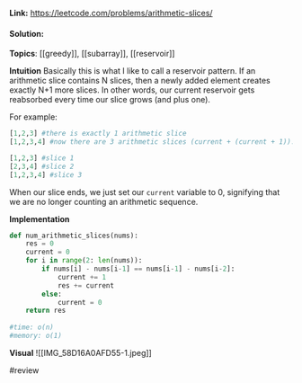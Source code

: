 
**Link:** https://leetcode.com/problems/arithmetic-slices/
#### Solution:

**Topics**: [[greedy]], [[subarray]], [[reservoir]]

**Intuition**
Basically this is what I like to call a reservoir pattern. If an arithmetic slice contains N slices, then a newly added element creates exactly N+1 more slices. In other words, our current reservoir gets reabsorbed every time our slice grows (and plus one). 

For example:
```python
[1,2,3] #there is exactly 1 arithmetic slice
[1,2,3,4] #now there are 3 arithmetic slices (current + (current + 1)). Why?

[1,2,3] #slice 1
[2,3,4] #slice 2
[1,2,3,4] #slice 3
```

When our slice ends, we just set our `current` variable to 0, signifying that we are no longer counting an arithmetic sequence.

**Implementation**
```python
def num_arithmetic_slices(nums):
	res = 0
	current = 0
	for i in range(2: len(nums)):
		if nums[i] - nums[i-1] == nums[i-1] - nums[i-2]:
			current += 1
			res += current
		else:
			current = 0
	return res
			
#time: o(n)
#memory: o(1)
```

**Visual** 
![[IMG_58D16A0AFD55-1.jpeg]]


#review 



